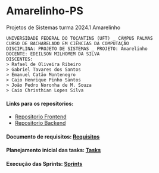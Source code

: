 # Amarelinho-PS
Projetos de Sistemas turma 2024.1 Amarelinho

```
UNIVERSIDADE FEDERAL DO TOCANTINS (UFT) _ CÂMPUS PALMAS
CURSO DE BACHARELADO EM CIÊNCIAS DA COMPUTAÇÃO
DISCIPLINA: PROJETO DE SISTEMAS _ PROJETO: Amarelinho
DOCENTE: EDEILSON MILHOMEM DA SILVA
DISCENTES:
> Rafael de Oliveira Ribeiro
> Gabriel Tavares dos Santos
> Emanuel Catão Montenegro
> Caio Henrique Pinho Santos
> João Pedro Noronha de M. Souza
> Caio Christhian Lopes Silva
```

#### Links para os repositorios:

- [Repositorio Frontend](https://github.com/CaioChristhian/amarelinho-mobile/)
- [Repositorio Backend](https://github.com/jpnoronhaa/amarelinho-backend)

#### Documento de requisitos: [Requisitos](https://github.com/rafaeld74/Amarelinho-PS/blob/main/Requisitos.md)

#### Planejamento inicial das tasks: [Tasks](https://github.com/rafaeld74/Amarelinho-PS/blob/main/Tasks.md)

#### Execução das Sprints: [Sprints](https://github.com/rafaeld74/Amarelinho-PS/blob/main/sprints-tasks.md) 
